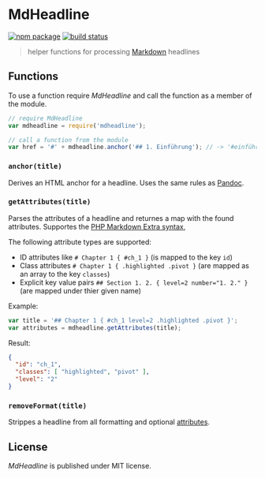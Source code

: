 MdHeadline
==========

[![npm package][npm-img]][npm-url]
[![build status][travis-img]][travis-url]

> helper functions for processing [Markdown] headlines

Functions
---------

To use a function require _MdHeadline_ and call the function as a member of the module.

``` js
// require MdHeadline
var mdheadline = require('mdheadline');

// call a function from the module
var href = '#' + mdheadline.anchor('## 1. Einführung'); // -> '#einführung'
```

### `anchor(title)`

Derives an HTML anchor for a headline.
Uses the same rules as [Pandoc].

### `getAttributes(title)`

Parses the attributes of a headline and returnes a map with the found attributes.
Supportes the [PHP Markdown Extra syntax][spe-attr],

The following attribute types are supported:

* ID attributes like `# Chapter 1 { #ch_1 }`
  (is mapped to the key `id`)
* Class attributes `# Chapter 1 { .highlighted .pivot }`
  (are mapped as an array to the key `classes`)
* Explicit key value pairs `## Section 1. 2. { level=2 number="1. 2." }`
  (are mapped under thier given name)

Example:

``` js
var title = '## Chapter 1 { #ch_1 level=2 .highlighted .pivot }';
var attributes = mdheadline.getAttributes(title);
```

Result:

``` json
{
  "id": "ch_1",
  "classes": [ "highlighted", "pivot" ],
  "level": "2"
} 
```

### `removeFormat(title)`

Strippes a headline from all formatting and optional [attributes][spe-attr].

License
-------

_MdHeadline_ is published under MIT license.

[npm-url]: https://www.npmjs.com/package/mdheadline
[npm-img]: https://img.shields.io/npm/v/mdheadline.svg
[travis-img]: https://img.shields.io/travis/mastersign/mdheadline/master.svg
[travis-url]: https://travis-ci.org/mastersign/mdheadline
[Markdown]: https://daringfireball.net/projects/markdown/
[spe-attr]: https://michelf.ca/projects/php-markdown/extra/#spe-attr
[Pandoc]: http://pandoc.org/README.html#header-identifiers
